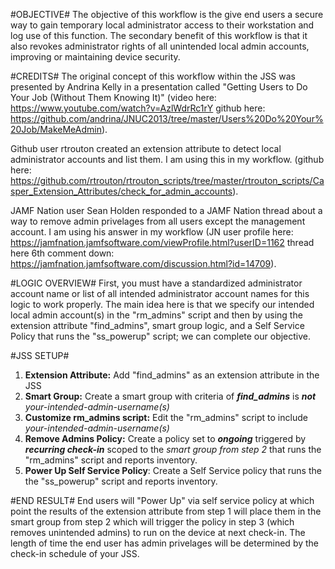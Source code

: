 #OBJECTIVE#
The objective of this workflow is the give end users a secure way to gain temporary local administrator access to their workstation and log use of this function. The secondary benefit of this workflow is that it also revokes administrator rights of all unintended local admin accounts, improving or maintaining device security.

#CREDITS#
The original concept of this workflow within the JSS was presented by Andrina Kelly in a presentation called "Getting Users to Do Your Job (Without Them Knowing It)" (video here: https://www.youtube.com/watch?v=AzlWdrRc1rY github here: https://github.com/andrina/JNUC2013/tree/master/Users%20Do%20Your%20Job/MakeMeAdmin).

Github user rtrouton created an extension attribute to detect local administrator accounts and list them. I am using this in my workflow. (github here: https://github.com/rtrouton/rtrouton_scripts/tree/master/rtrouton_scripts/Casper_Extension_Attributes/check_for_admin_accounts).

JAMF Nation user Sean Holden responded to a JAMF Nation thread about a way to remove admin privelages from all users except the management account. I am using his answer in my workflow (JN user profile here: https://jamfnation.jamfsoftware.com/viewProfile.html?userID=1162 thread here 6th comment down: https://jamfnation.jamfsoftware.com/discussion.html?id=14709).


#LOGIC OVERVIEW#
First, you must have a standardized administrator account name or list of all intended administrator account names for this logic to work properly. The main idea here is that we specify our intended local admin account(s) in the "rm_admins" script and then by using the extension attribute "find_admins", smart group logic, and a Self Service Policy that runs the "ss_powerup" script; we can complete our objective.

#JSS SETUP#
1. **Extension Attribute:** Add "find_admins" as an extension attribute in the JSS
2. **Smart Group:** Create a smart group with criteria of **_find_admins_** is **_not_** *your-intended-admin-username(s)*
3. **Customize rm_admins script:** Edit the "rm_admins" script to include *your-intended-admin-username(s)*
4. **Remove Admins Policy:** Create a policy set to **_ongoing_** triggered by **_recurring check-in_** scoped to the *smart group from step 2* that runs the "rm_admins" script and reports inventory.
5. **Power Up Self Service Policy**: Create a Self Service policy that runs the the "ss_powerup" script and reports inventory.

#END RESULT#
End users will "Power Up" via self service policy at which point the results of the extension attribute from step 1 will place them in the smart group from step 2 which will trigger the policy in step 3 (which removes unintended admins) to run on the device at next check-in. The length of time the end user has admin privelages will be determined by the check-in schedule of your JSS.

